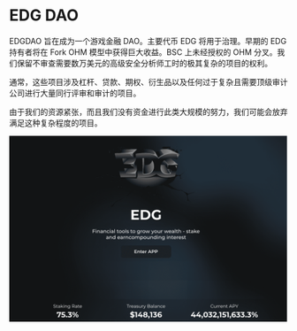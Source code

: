 # EDG DAO

EDGDAO 旨在成为一个游戏金融 DAO。主要代币 EDG 将用于治理。早期的 EDG 持有者将在 Fork OHM 模型中获得巨大收益。BSC 上未经授权的 OHM 分叉。我们保留不审查需要数万美元的高级安全分析师工时的极其复杂的项目的权利。

通常，这些项目涉及杠杆、贷款、期权、衍生品以及任何过于复杂且需要顶级审计公司进行大量同行评审和审计的项目。

由于我们的资源紧张，而且我们没有资金进行此类大规模的努力，我们可能会放弃满足这种复杂程度的项目。

![edgdao-dapp-defi-bsc-image1_71f554df8a89a674a1ed1ac17b1ecd06](edgdao-dapp-defi-bsc-image1_71f554df8a89a674a1ed1ac17b1ecd06.png)
